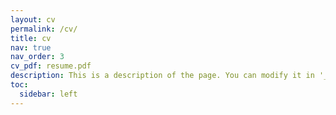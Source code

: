 ```yaml
---
layout: cv
permalink: /cv/
title: cv
nav: true
nav_order: 3
cv_pdf: resume.pdf
description: This is a description of the page. You can modify it in '_pages/cv.md'. You can also change or remove the top pdf download button.
toc:
  sidebar: left
---
```

